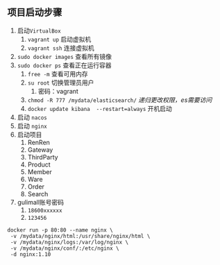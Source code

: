 ## 项目启动步骤

1. 启动`VirtualBox`
   1. `vagrant up` 启动虚拟机
   2. `vagrant ssh` 连接虚拟机
2. `sudo docker images` 查看所有镜像
3. `sudo docker ps` 查看正在运行容器
   1. `free -m` 查看可用内存
   2. `su root` 切换管理员用户
      1. 密码：vagrant
   3. `chmod -R 777 /mydata/elasticsearch/` *递归更改权限，es需要访问*
   4. `docker update kibana  --restart=always` 开机启动
4. 启动 `nacos`
5. 启动 `nginx`
6. 启动项目
   1. RenRen
   2. Gateway
   3. ThirdParty
   4. Product
   5. Member
   6. Ware
   7. Order
   8. Search
7. gulimall账号密码
   1. `18600xxxxxx`
   2. `123456`



```
docker run -p 80:80 --name nginx \
 -v /mydata/nginx/html:/usr/share/nginx/html \
 -v /mydata/nginx/logs:/var/log/nginx \
 -v /mydata/nginx/conf/:/etc/nginx \
 -d nginx:1.10
```



